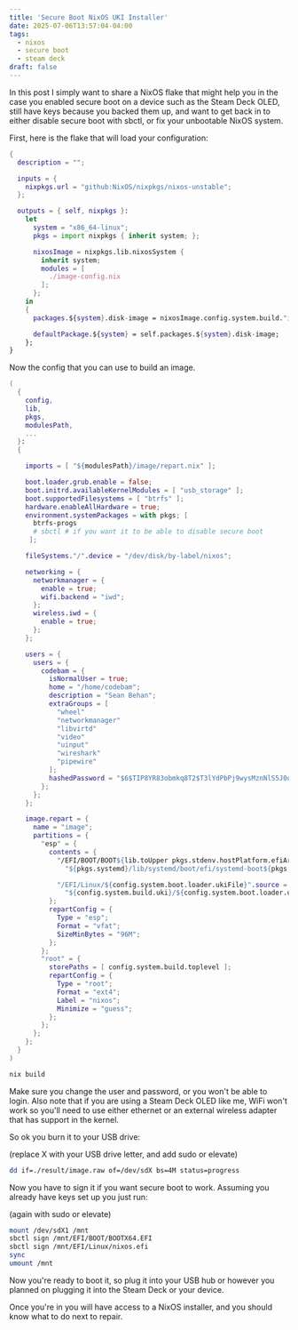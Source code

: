 ```yaml
---
title: 'Secure Boot NixOS UKI Installer'
date: 2025-07-06T13:57:04-04:00
tags:
  - nixos
  - secure boot
  - steam deck
draft: false
---
```


In this post I simply want to share a NixOS flake that might help you in the
case you enabled secure boot on a device such as the Steam Deck OLED, still
have keys because you backed them up, and want to get back in to either disable
secure boot with sbctl, or fix your unbootable NixOS system.

First, here is the flake that will load your configuration:

```nix
{
  description = "";

  inputs = {
    nixpkgs.url = "github:NixOS/nixpkgs/nixos-unstable";
  };

  outputs = { self, nixpkgs }:
    let
      system = "x86_64-linux";
      pkgs = import nixpkgs { inherit system; };

      nixosImage = nixpkgs.lib.nixosSystem {
        inherit system;
        modules = [
          ./image-config.nix
        ];
      };
    in
    {
      packages.${system}.disk-image = nixosImage.config.system.build."image";

      defaultPackage.${system} = self.packages.${system}.disk-image;
    };
}
```

Now the config that you can use to build an image.

```nix
(
  {
    config,
    lib,
    pkgs,
    modulesPath,
    ...
  }:
  {

    imports = [ "${modulesPath}/image/repart.nix" ];

    boot.loader.grub.enable = false;
    boot.initrd.availableKernelModules = [ "usb_storage" ];
    boot.supportedFilesystems = [ "btrfs" ];
    hardware.enableAllHardware = true;
    environment.systemPackages = with pkgs; [
      btrfs-progs
      # sbctl # if you want it to be able to disable secure boot
     ];

    fileSystems."/".device = "/dev/disk/by-label/nixos";

    networking = {
      networkmanager = {
        enable = true;
        wifi.backend = "iwd";
      };
      wireless.iwd = {
        enable = true;
      };
    };

    users = {
      users = {
        codebam = {
          isNormalUser = true;
          home = "/home/codebam";
          description = "Sean Behan";
          extraGroups = [
            "wheel"
            "networkmanager"
            "libvirtd"
            "video"
            "uinput"
            "wireshark"
            "pipewire"
          ];
          hashedPassword = "$6$TIP8YR83obmkq8T2$T3lYdPbPj9wysMznNlS5J0qHo2eyTr43aF/ZWSMWHdNRob4dkBB0s3KpBLUgYRTyPZxbb1ZgeqCrrx.DEEkQX1";
        };
      };
    };

    image.repart = {
      name = "image";
      partitions = {
        "esp" = {
          contents = {
            "/EFI/BOOT/BOOT${lib.toUpper pkgs.stdenv.hostPlatform.efiArch}.EFI".source =
              "${pkgs.systemd}/lib/systemd/boot/efi/systemd-boot${pkgs.stdenv.hostPlatform.efiArch}.efi";

            "/EFI/Linux/${config.system.boot.loader.ukiFile}".source =
              "${config.system.build.uki}/${config.system.boot.loader.ukiFile}";
          };
          repartConfig = {
            Type = "esp";
            Format = "vfat";
            SizeMinBytes = "96M";
          };
        };
        "root" = {
          storePaths = [ config.system.build.toplevel ];
          repartConfig = {
            Type = "root";
            Format = "ext4";
            Label = "nixos";
            Minimize = "guess";
          };
        };
      };
    };
  }
)
```

```sh
nix build
```

Make sure you change the user and password, or you won't be able to login. Also
note that if you are using a Steam Deck OLED like me, WiFi won't work so you'll
need to use either ethernet or an external wireless adapter that has support in
the kernel.

So ok you burn it to your USB drive:

(replace X with your USB drive letter, and add sudo or elevate)

```sh
dd if=./result/image.raw of=/dev/sdX bs=4M status=progress
```

Now you have to sign it if you want secure boot to work. Assuming you already
have keys set up you just run:

(again with sudo or elevate)

```sh
mount /dev/sdX1 /mnt
sbctl sign /mnt/EFI/BOOT/BOOTX64.EFI
sbctl sign /mnt/EFI/Linux/nixos.efi
sync
umount /mnt
```

Now you're ready to boot it, so plug it into your USB hub or however you planned
on plugging it into the Steam Deck or your device.

Once you're in you will have access to a NixOS installer, and you should know
what to do next to repair.
